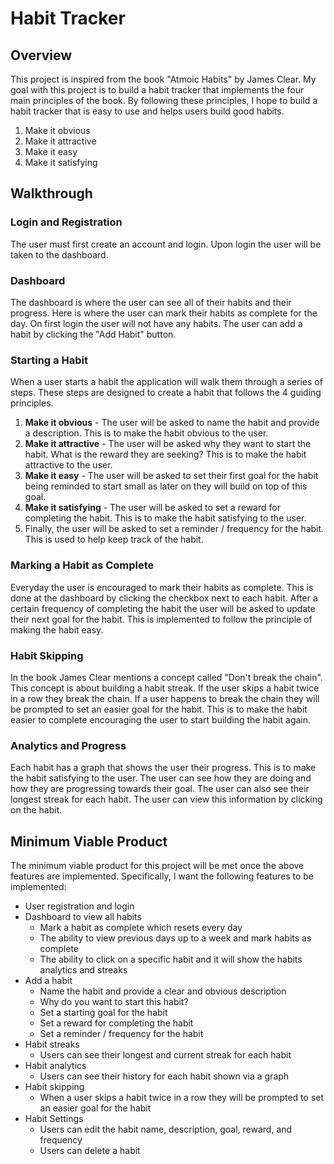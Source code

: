 # Habit Tracker

## Overview

This project is inspired from the book "Atmoic Habits" by James Clear. My goal with this project is to build a habit tracker that implements the four main principles of the book. By following these principles, I hope to build a habit tracker that is easy to use and helps users build good habits.

1. Make it obvious
2. Make it attractive
3. Make it easy
4. Make it satisfying

## Walkthrough

### Login and Registration

The user must first create an account and login. Upon login the user will be taken to the dashboard.

### Dashboard

The dashboard is where the user can see all of their habits and their progress. Here is where the user can mark their habits as complete for the day. On first login the user will not have any habits. The user can add a habit by clicking the "Add Habit" button.

### Starting a Habit

When a user starts a habit the application will walk them through a series of steps. These steps are designed to create a habit that follows the 4 guiding principles.

1. **Make it obvious** - The user will be asked to name the habit and provide a description. This is to make the habit obvious to the user.
2. **Make it attractive** - The user will be asked why they want to start the habit. What is the reward they are seeking? This is to make the habit attractive to the user.
3. **Make it easy** - The user will be asked to set their first goal for the habit being reminded to start small as later on they will build on top of this goal.
4. **Make it satisfying** - The user will be asked to set a reward for completing the habit. This is to make the habit satisfying to the user.
5. Finally, the user will be asked to set a reminder / frequency for the habit. This is used to help keep track of the habit.

### Marking a Habit as Complete

Everyday the user is encouraged to mark their habits as complete. This is done at the dashboard by clicking the checkbox next to each habit. 
After a certain frequency of completing the habit the user will be asked to update their next goal for the habit. This is implemented to follow the principle of making the habit easy.

### Habit Skipping

In the book James Clear mentions a concept called "Don't break the chain". This concept is about building a habit streak. If the user skips a habit twice in a row they break the chain. If a user happens to break the chain they will be prompted to set an easier goal for the habit. This is to make the habit easier to complete encouraging the user to start building the habit again.

### Analytics and Progress

Each habit has a graph that shows the user their progress. This is to make the habit satisfying to the user. The user can see how they are doing and how they are progressing towards their goal. The user can also see their longest streak for each habit. The user can view this information by clicking on the habit. 

## Minimum Viable Product

The minimum viable product for this project will be met once the above features are implemented. Specifically, I want the following features to be implemented:

- User registration and login
- Dashboard to view all habits
    - Mark a habit as complete which resets every day
    - The ability to view previous days up to a week and mark habits as complete
    - The ability to click on a specific habit and it will show the habits analytics and streaks
- Add a habit
    - Name the habit and provide a clear and obvious description
    - Why do you want to start this habit?
    - Set a starting goal for the habit
    - Set a reward for completing the habit
    - Set a reminder / frequency for the habit
- Habit streaks
    - Users can see their longest and current streak for each habit
- Habit analytics
    - Users can see their history for each habit shown via a graph
- Habit skipping
    - When a user skips a habit twice in a row they will be prompted to set an easier goal for the habit
- Habit Settings
    - Users can edit the habit name, description, goal, reward, and frequency
    - Users can delete a habit
    
